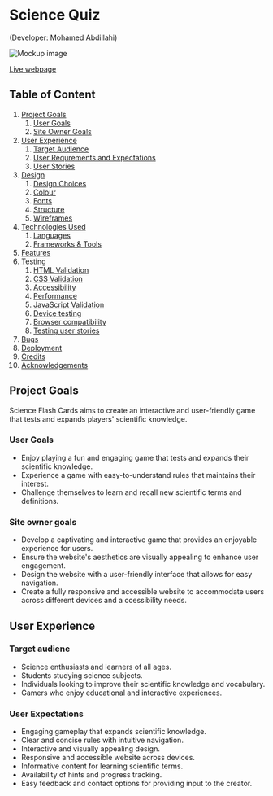 # Science Quiz
(Developer: Mohamed Abdillahi)

![Mockup image](assets/docs/features/responsive_image.JPG)

[Live webpage]()

## Table of Content

1. [Project Goals](#project-goals)
    1. [User Goals](#user-goals)
    2. [Site Owner Goals](#site-owner-goals)
2. [User Experience](#user-experience)
    1. [Target Audience](#target-audience)
    2. [User Requrements and Expectations](#user-requrements-and-expectations)
    3. [User Stories](#user-stories)
3. [Design](#design)
    1. [Design Choices](#design-choices)
    2. [Colour](#colours)
    3. [Fonts](#fonts)
    4. [Structure](#structure)
    5. [Wireframes](#wireframes)
4. [Technologies Used](#technologies-used)
    1. [Languages](#languages)
    2. [Frameworks & Tools](#frameworks-&-tools)
5. [Features](#features)
6. [Testing](#validation)
    1. [HTML Validation](#HTML-validation)
    2. [CSS Validation](#CSS-validation)
    3. [Accessibility](#accessibility)
    4. [Performance](#performance)
    5. [JavaScript Validation](#javascript-validation)
    6. [Device testing](#performing-tests-on-various-devices)
    7. [Browser compatibility](#browser-compatability)
    8. [Testing user stories](#testing-user-stories)
9. [Bugs](#Bugs)
10. [Deployment](#deployment)
11. [Credits](#credits)
12. [Acknowledgements](#acknowledgements)


## Project Goals

Science Flash Cards aims to create an interactive and user-friendly  game that tests and expands players' scientific knowledge.

### User Goals

 - Enjoy playing a fun and engaging game that tests and expands their scientific knowledge.
 - Experience a game with easy-to-understand rules that maintains their interest.
 - Challenge themselves to learn and recall new scientific terms and definitions.

### Site owner goals

 - Develop a captivating and interactive game that provides an enjoyable experience for users.
 - Ensure the website's aesthetics are visually appealing to enhance user engagement.
 - Design the website with a user-friendly interface that allows for easy navigation.
 - Create a fully responsive and accessible website to accommodate users across different devices and a
   ccessibility needs.

## User Experience

### Target audiene

 - Science enthusiasts and learners of all ages.
 - Students studying science subjects.
 - Individuals looking to improve their scientific knowledge and vocabulary.
 - Gamers who enjoy educational and interactive experiences.

### User Expectations

 - Engaging gameplay that expands scientific knowledge.
 - Clear and concise rules with intuitive navigation.
 - Interactive and visually appealing design.
 - Responsive and accessible website across devices.
 - Informative content for learning scientific terms.
 - Availability of hints and progress tracking.
 - Easy feedback and contact options for providing input to the creator.
